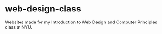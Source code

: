 # web-design-class
Websites made for my Introduction to Web Design and Computer Principles class at NYU.

